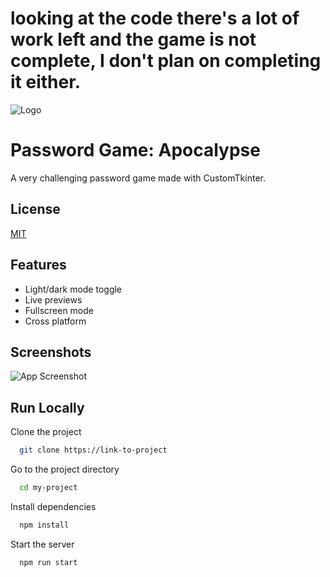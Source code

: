 # looking at the code there's a lot of work left and the game is not complete, I don't plan on completing it either.

![Logo](https://dev-to-uploads.s3.amazonaws.com/uploads/articles/th5xamgrr6se0x5ro4g6.png)


# Password Game: Apocalypse

A very challenging password game made with CustomTkinter.


## License

[MIT](https://choosealicense.com/licenses/mit/)


## Features

- Light/dark mode toggle
- Live previews
- Fullscreen mode
- Cross platform


## Screenshots

![App Screenshot](https://via.placeholder.com/468x300?text=App+Screenshot+Here)


## Run Locally

Clone the project

```bash
  git clone https://link-to-project
```

Go to the project directory

```bash
  cd my-project
```

Install dependencies

```bash
  npm install
```

Start the server

```bash
  npm run start
```

